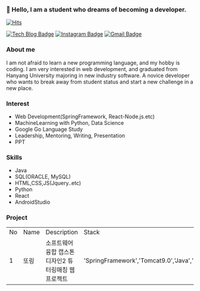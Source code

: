 ### 👋 Hello, I am a student who dreams of becoming a developer.

<div align=left>

[![Hits](https://hits.seeyoufarm.com/api/count/incr/badge.svg?url=https%3A%2F%2Fgithub.com%2Fzzsza)](https://hits.seeyoufarm.com) 
<div align=left>

[![Tech Blog Badge](http://img.shields.io/badge/-Tech%20blog-black?style=flat-square&logo=github&link=https://blue-boy.tistory.com/)](https://blue-boy.tistory.com/) 
[![Instagram Badge](https://img.shields.io/badge/-Instagram-dd2a7b?style=flat-square&logo=instagram&logoColor=white&link=https://www.instagram.com/pu_rumm/)](https://www.instagram.com/data.scientist/) 
[![Gmail Badge](https://img.shields.io/badge/-Gmail-d14836?style=flat-square&logo=Gmail&logoColor=white&link=mailto:pooreumsunny@gmail.com)](mailto:pooreumsunny@gmail.com)
</div>

</div>

### About me
I am not afraid to learn a new programming language, and my hobby is coding. I am very interested in web development, and graduated from Hanyang University majoring in new industry software. A novice developer who wants to break away from student status and start a new challenge in a new place.

### Interest
- Web Development(SpringFramework, React-Node.js.etc)
- MachineLearning with Python, Data Science
- Google Go Language Study
- Leadership, Mentoring, Writing, Presentation
- PPT

### Skills
- Java
- SQL(ORACLE, MySQL)
- HTML,CSS,JS(Jquery..etc)
- Python
- React
- AndroidStudio

### Project
 <table>
    <tr>
      <td>No</td>
      <td>Name</td>
      <td>Description</td>
      <td>Stack</td>
  </tr>
  <tr>
    <td>1</td>
    <td>또링</td>
    <td>소프트웨어 융합 캡스톤디자인2 튜터링매칭 웹 프로젝트</td>
    <td>'SpringFramework','Tomcat9.0','Java','ORACLE','HTML,CSS,Javascript'</td>
  </tr>
  </table>

<!--
**choipureum/choipureum** is a ✨ _special_ ✨ repository because its `README.md` (this file) appears on your GitHub profile.

Here are some ideas to get you started:

- 🔭 I’m currently working on ...
- 🌱 I’m currently learning ...
- 👯 I’m looking to collaborate on ...
- 🤔 I’m looking for help with ...
- 💬 Ask me about ...
- 📫 How to reach me: ...
- 😄 Pronouns: ...
- ⚡ Fun fact: ...
-->
